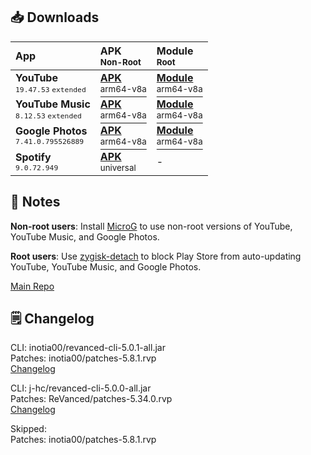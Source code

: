 ## 📥 Downloads
  
| App  | APK<br/><sup>Non-Root</sup> | Module<br/><sup>Root</sup> |  
| :--- | :-------------------------- | :------------------------- |  
| **YouTube**<br/><sup>`19.47.53` `extended`</sup> | [**APK**<br/><sup>arm64-v8a</sup>](https://github.com/avisek/revanced-apps/releases/download/8/youtube-revanced-extended-v19.47.53-arm64-v8a.apk) | [**Module**<br/><sup>arm64-v8a</sup>](https://github.com/avisek/revanced-apps/releases/download/8/youtube-revanced-extended-magisk-v19.47.53-arm64-v8a.zip) |  
| **YouTube Music**<br/><sup>`8.12.53` `extended`</sup> | [**APK**<br/><sup>arm64-v8a</sup>](https://github.com/avisek/revanced-apps/releases/download/8/youtube-music-revanced-extended-v8.12.53-arm64-v8a.apk) | [**Module**<br/><sup>arm64-v8a</sup>](https://github.com/avisek/revanced-apps/releases/download/8/youtube-music-revanced-extended-magisk-v8.12.53-arm64-v8a.zip) |  
| **Google Photos**<br/><sup>`7.41.0.795526889`</sup> | [**APK**<br/><sup>arm64-v8a</sup>](https://github.com/avisek/revanced-apps/releases/download/8/google-photos-revanced-v7.41.0.795526889-arm64-v8a.apk) | [**Module**<br/><sup>arm64-v8a</sup>](https://github.com/avisek/revanced-apps/releases/download/8/google-photos-revanced-magisk-v7.41.0.795526889-arm64-v8a.zip) |  
| **Spotify**<br/><sup>`9.0.72.949`</sup> | [**APK**<br/><sup>universal</sup>](https://github.com/avisek/revanced-apps/releases/download/8/spotify-revanced-v9.0.72.949-all.apk) | - |  

## 📌 Notes
  
**Non-root users**: Install [MicroG](https://github.com/ReVanced/GmsCore/releases) to use non-root versions of YouTube, YouTube Music, and Google Photos.
  
**Root users**: Use [zygisk-detach](https://github.com/j-hc/zygisk-detach) to block Play Store from auto-updating YouTube, YouTube Music, and Google Photos.
  
[Main Repo](https://github.com/avisek/revanced-apps)  

## 🗒️ Changelog
  
CLI: inotia00/revanced-cli-5.0.1-all.jar  
Patches: inotia00/patches-5.8.1.rvp  
[Changelog](https://github.com/inotia00/revanced-patches/releases/tag/v5.8.1)

CLI: j-hc/revanced-cli-5.0.0-all.jar  
Patches: ReVanced/patches-5.34.0.rvp  
[Changelog](https://github.com/ReVanced/revanced-patches/releases/tag/v5.34.0)  

Skipped:  
Patches: inotia00/patches-5.8.1.rvp    

